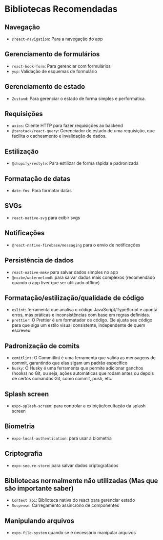 # Bibliotecas Recomendadas

## Navegação
- `@react-navigation`: Para a navegação do app

## Gerenciamento de formulários
- `react-hook-form`: Para gerenciar com formulários
- `yup`: Validação de esquemas de formulário

## Gerenciamento de estado
- `Zustand`: Para gerenciar o estado de forma simples e performática.

## Requisições
- `axios`: Cliente HTTP para fazer requisições ao backend
- `@tanstack/react-query`: Gerenciador de estado de uma requisição, que facilita o cacheamento e invalidação de dados.

## Estilização
- `@shopify/restyle`: Para estilizar de forma rápida e padronizada

## Formatação de datas
- `date-fns`: Para formatar datas

## SVGs
- `react-native-svg` para exibir svgs

## Notificações
- `@react-native-firebase/messaging` para o envio de notificações

## Persistência de dados
- `react-native-mmkv` para salvar dados simples no app
- `@nozbe/watermelondb` para salvar dados mais complexos (recomendado quando o app tiver que ser utilizado offline)

## Formatação/estilização/qualidade de código
- `eslint`: ferramenta que analisa o código JavaScript/TypeScript e aponta erros, más práticas e inconsistências com base em regras definidas.
- `prettier`: O Prettier é um formatador de código. Ele ajusta seu código para que siga um estilo visual consistente, independente de quem escreveu.
  
## Padronização de comits
- `comitlint`: O Commitlint é uma ferramenta que valida as mensagens de commit, garantindo que elas sigam um padrão específico
- `husky`: O Husky é uma ferramenta que permite adicionar ganchos (hooks) no Git, ou seja, ações automáticas que rodam antes ou depois de certos comandos Git, como commit, push, etc.

## Splash screen
- `expo-splash-screen`: para controlar a exibição/ocultação da splash screen

## Biometria
- `expo-local-authentication`: para usar a biometria

## Criptografia
- `expo-secure-store`: para salvar dados criptografados

## Bibliotecas normalmente não utilizadas (Mas que são importante saber)
- `Context api`: Biblioteca nativa do react para gerenciar estado
- `Suspense`: Carregamento assíncrono de componentes

## Manipulando arquivos
- `expo-file-system` quando se é necessário manipular arquivos 